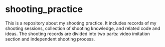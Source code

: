# shooting_practice
This is a repository about my shooting practice. It includes records of my shooting sessions, collection of shooting knowledge, and related code and ideas. The shooting records are divided into two parts: video imitation section and independent shooting process.
